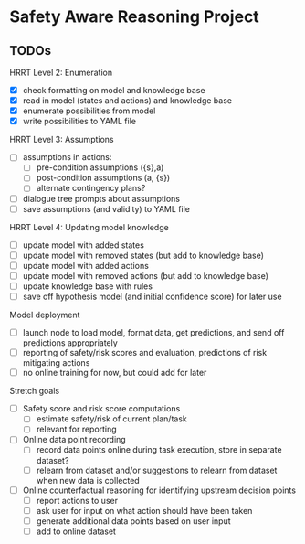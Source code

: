 # Safety Aware Reasoning Project

## TODOs

HRRT Level 2: Enumeration
- [x] check formatting on model and knowledge base
- [x] read in model (states and actions) and knowledge base
- [x] enumerate possibilities from model
- [x] write possibilities to YAML file

HRRT Level 3: Assumptions
- [ ] assumptions in actions:
	- [ ] pre-condition assumptions ({s},a)
	- [ ] post-condition assumptions (a, {s})
	- [ ] alternate contingency plans?
- [ ] dialogue tree prompts about assumptions
- [ ] save assumptions (and validity) to YAML file

HRRT Level 4: Updating model knowledge
- [ ] update model with added states
- [ ] update model with removed states (but add to knowledge base)
- [ ] update model with added actions
- [ ] update model with removed actions (but add to knowledge base)
- [ ] update knowledge base with rules
- [ ] save off hypothesis model (and initial confidence score) for later use

Model deployment
- [ ] launch node to load model, format data, get predictions, and send off predictions appropriately
- [ ] reporting of safety/risk scores and evaluation, predictions of risk mitigating actions
- [ ] no online training for now, but could add for later

Stretch goals
- [ ] Safety score and risk score computations
	- [ ] estimate safety/risk of current plan/task
	- [ ] relevant for reporting
- [ ] Online data point recording
	- [ ] record data points online during task execution, store in separate dataset?
	- [ ] relearn from dataset and/or suggestions to relearn from dataset when new data is collected
- [ ] Online counterfactual reasoning for identifying upstream decision points
	- [ ] report actions to user
	- [ ] ask user for input on what action should have been taken
	- [ ] generate additional data points based on user input
	- [ ] add to online dataset
